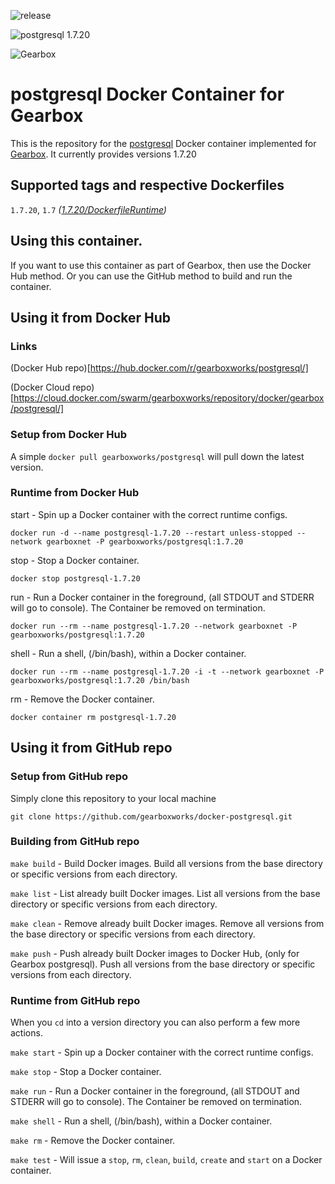 ![release](https://github.com/gearboxworks/docker-traefik/workflows/release/badge.svg?event=release)

![postgresql 1.7.20](https://img.shields.io/badge/postgresql-1.7.20-green.svg)

![Gearbox](https://github.com/gearboxworks/gearbox.github.io/raw/master/Gearbox-100x.png)

# postgresql Docker Container for Gearbox
This is the repository for the [postgresql](https://www.postgresql.org/) Docker container implemented for [Gearbox](https://github.com/gearboxworks/gearbox).
It currently provides versions 1.7.20

## Supported tags and respective Dockerfiles

`1.7.20`, `1.7` _([1.7.20/DockerfileRuntime](https://github.com/gearboxworks/docker-postgresql/blob/master/1.7.20/DockerfileRuntime))_

## Using this container.
If you want to use this container as part of Gearbox, then use the Docker Hub method.
Or you can use the GitHub method to build and run the container.

## Using it from Docker Hub

### Links
(Docker Hub repo)[https://hub.docker.com/r/gearboxworks/postgresql/]

(Docker Cloud repo)[https://cloud.docker.com/swarm/gearboxworks/repository/docker/gearbox/postgresql/]

### Setup from Docker Hub
A simple `docker pull gearboxworks/postgresql` will pull down the latest version.

### Runtime from Docker Hub
start - Spin up a Docker container with the correct runtime configs.

`docker run -d --name postgresql-1.7.20 --restart unless-stopped --network gearboxnet -P gearboxworks/postgresql:1.7.20`

stop - Stop a Docker container.

`docker stop postgresql-1.7.20`

run - Run a Docker container in the foreground, (all STDOUT and STDERR will go to console). The Container be removed on termination.

`docker run --rm --name postgresql-1.7.20 --network gearboxnet -P gearboxworks/postgresql:1.7.20`

shell - Run a shell, (/bin/bash), within a Docker container.

`docker run --rm --name postgresql-1.7.20 -i -t --network gearboxnet -P gearboxworks/postgresql:1.7.20 /bin/bash`

rm - Remove the Docker container.

`docker container rm postgresql-1.7.20`

## Using it from GitHub repo

### Setup from GitHub repo
Simply clone this repository to your local machine

`git clone https://github.com/gearboxworks/docker-postgresql.git`

### Building from GitHub repo
`make build` - Build Docker images. Build all versions from the base directory or specific versions from each directory.

`make list` - List already built Docker images. List all versions from the base directory or specific versions from each directory.

`make clean` - Remove already built Docker images. Remove all versions from the base directory or specific versions from each directory.

`make push` - Push already built Docker images to Docker Hub, (only for Gearbox postgresql). Push all versions from the base directory or specific versions from each directory.

### Runtime from GitHub repo
When you `cd` into a version directory you can also perform a few more actions.

`make start` - Spin up a Docker container with the correct runtime configs.

`make stop` - Stop a Docker container.

`make run` - Run a Docker container in the foreground, (all STDOUT and STDERR will go to console). The Container be removed on termination.

`make shell` - Run a shell, (/bin/bash), within a Docker container.

`make rm` - Remove the Docker container.

`make test` - Will issue a `stop`, `rm`, `clean`, `build`, `create` and `start` on a Docker container.

